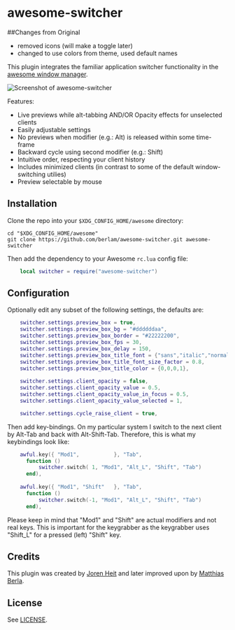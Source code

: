 awesome-switcher
================

##Changes from Original
* removed icons (will make a toggle later)
* changed to use colors from theme, used default names

This plugin integrates the familiar application switcher functionality in the
[awesome window manager](https://github.com/awesomeWM/awesome).

![Screenshot of awesome-switcher](screenshot.gif)

Features:

* Live previews while alt-tabbing AND/OR Opacity effects for unselected clients
* Easily adjustable settings
* No previews when modifier (e.g.: Alt) is released within some time-frame
* Backward cycle using second modifier (e.g.: Shift)
* Intuitive order, respecting your client history
* Includes minimized clients (in contrast to some of the default window-switching utilies)
* Preview selectable by mouse

## Installation ##

Clone the repo into your `$XDG_CONFIG_HOME/awesome` directory:

```Shell
cd "$XDG_CONFIG_HOME/awesome"
git clone https://github.com/berlam/awesome-switcher.git awesome-switcher
```

Then add the dependency to your Awesome `rc.lua` config file:

```Lua
    local switcher = require("awesome-switcher")
```

## Configuration ##

Optionally edit any subset of the following settings, the defaults are:

```Lua
    switcher.settings.preview_box = true,                                 -- display preview-box
    switcher.settings.preview_box_bg = "#ddddddaa",                       -- background color
    switcher.settings.preview_box_border = "#22222200",                   -- border-color
    switcher.settings.preview_box_fps = 30,                               -- refresh framerate
    switcher.settings.preview_box_delay = 150,                            -- delay in ms
    switcher.settings.preview_box_title_font = {"sans","italic","normal"},-- the font for cairo
    switcher.settings.preview_box_title_font_size_factor = 0.8,           -- the font sizing factor
    switcher.settings.preview_box_title_color = {0,0,0,1},                -- the font color
    
    switcher.settings.client_opacity = false,                             -- opacity for unselected clients
    switcher.settings.client_opacity_value = 0.5,                         -- alpha-value for any client
    switcher.settings.client_opacity_value_in_focus = 0.5,                -- alpha-value for the client currently in focus
    switcher.settings.client_opacity_value_selected = 1,                  -- alpha-value for the selected client

    switcher.settings.cycle_raise_client = true,                          -- raise clients on cycle
```

Then add key-bindings. On my particular system I switch to the next client by Alt-Tab and
back with Alt-Shift-Tab. Therefore, this is what my keybindings look like:

```Lua
    awful.key({ "Mod1",           }, "Tab",
      function ()
          switcher.switch( 1, "Mod1", "Alt_L", "Shift", "Tab")
      end),
    
    awful.key({ "Mod1", "Shift"   }, "Tab",
      function ()
          switcher.switch(-1, "Mod1", "Alt_L", "Shift", "Tab")
      end),
```

Please keep in mind that "Mod1" and "Shift" are actual modifiers and not real keys.
This is important for the keygrabber as the keygrabber uses "Shift_L" for a pressed (left) "Shift" key.

## Credits ##

This plugin was created by [Joren Heit](https://github.com/jorenheit)
and later improved upon by [Matthias Berla](https://github.com/berlam).

## License ##

See [LICENSE](LICENSE).
